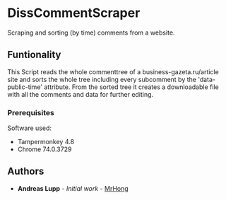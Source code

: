 # DissCommentScraper
Scraping and sorting (by time) comments from a website.

## Funtionality
This Script reads the whole commenttree of a business-gazeta.ru/article site and sorts the whole tree including every subcomment by the 'data-public-time' attribute. 
From the sorted tree it creates a downloadable file with all the comments and data for further editing.

### Prerequisites
Software used:
  - Tampermonkey 4.8
  - Chrome 74.0.3729

## Authors

* **Andreas Lupp**   - *Initial work*    - [MrHong](https://github.com/MrHong)
